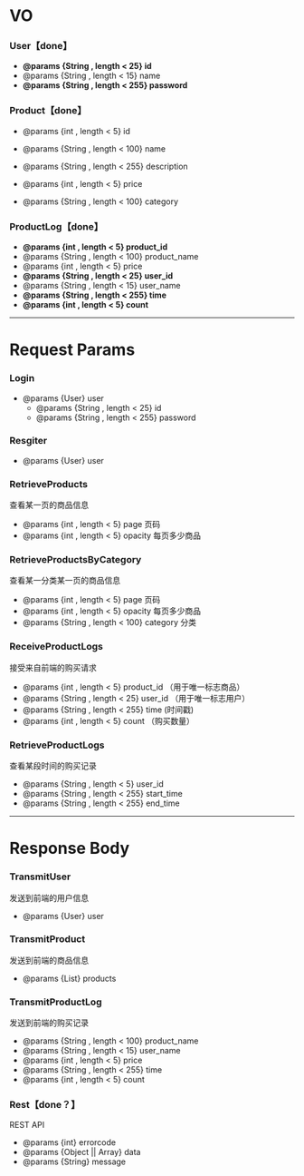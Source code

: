 


# VO



### User【done】

- **@params {String , length < 25} id**
- @params {String , length < 15} name
- **@params {String , length < 255} password**



### Product【done】

- @params {int , length < 5} id
- @params {String , length < 100} name
- @params {String , length < 255} description
- @params {int , length < 5} price

- @params {String , length < 100} category



### ProductLog【done】

- **@params {int , length < 5} product_id**
- @params {String , length < 100} product_name
- @params {int , length < 5} price
- **@params {String , length < 25} user_id**
- @params {String , length < 15} user_name
- **@params {String , length < 255} time**
- **@params {int , length < 5} count**



--------------------------



# Request Params

### Login

- @params {User} user
  - @params {String , length < 25} id
  - @params {String , length < 255} password



### Resgiter

- @params {User} user



### RetrieveProducts

查看某一页的商品信息

- @params {int , length < 5} page 页码
- @params {int , length < 5} opacity 每页多少商品



### RetrieveProductsByCategory

查看某一分类某一页的商品信息

- @params {int , length < 5} page 页码
- @params {int , length < 5} opacity 每页多少商品
- @params {String , length < 100} category 分类

### ReceiveProductLogs

接受来自前端的购买请求

- @params {int , length < 5} product_id	（用于唯一标志商品）
- @params {String , length < 25} user_id	（用于唯一标志用户）
- @params {String , length < 255} time	(时间戳)
- @params {int , length < 5} count	（购买数量）



### RetrieveProductLogs

查看某段时间的购买记录

- @params {String , length < 5} user_id
- @params {String , length < 255} start_time
- @params {String , length < 255} end_time

---------------------







# Response Body

### TransmitUser

发送到前端的用户信息

- @params {User} user



### TransmitProduct

发送到前端的商品信息

- @params {List<Product>} products



### TransmitProductLog

发送到前端的购买记录

- @params {String , length < 100} product_name
- @params {String , length < 15} user_name
- @params {int , length < 5} price
- @params {String , length < 255} time
- @params {int , length < 5} count



### Rest【done？】

REST API

- @params {int} errorcode
- @params {Object || Array} data
- @params {String} message

